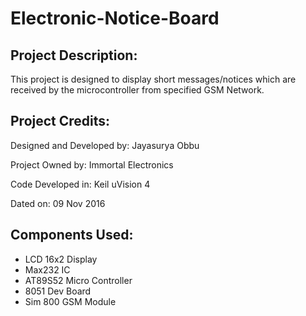 # Electronic-Notice-Board

## Project Description:
  This project is designed to display short messages/notices which are received by the microcontroller from specified GSM Network. 
  
## Project Credits:
  Designed and Developed by: Jayasurya Obbu
  
  Project Owned by: Immortal Electronics
  
  Code Developed in: Keil uVision 4
    
  Dated on: 09 Nov 2016

## Components Used:
  * LCD 16x2 Display
  * Max232 IC
  * AT89S52 Micro Controller
  * 8051 Dev Board
  * Sim 800 GSM Module
